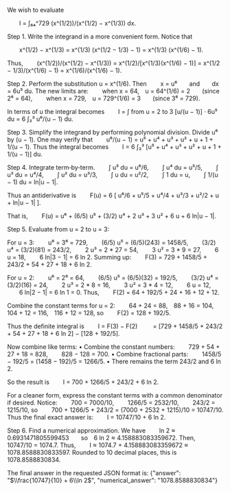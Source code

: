 We wish to evaluate

  I = ∫₆₄^729 (x^(1/2))/(x^(1/2) − x^(1/3)) dx.

Step 1. Write the integrand in a more convenient form. Notice that

  x^(1/2) − x^(1/3) = x^(1/3) (x^(1/2 − 1/3) − 1) = x^(1/3) (x^(1/6) − 1).

Thus,
  (x^(1/2))/(x^(1/2) − x^(1/3)) = x^(1/2)/[x^(1/3)(x^(1/6) − 1)] = x^(1/2 − 1/3)/(x^(1/6) − 1) = x^(1/6)/(x^(1/6) − 1).

Step 2. Perform the substitution u = x^(1/6). Then
  x = u⁶  and  dx = 6u⁵ du.
The new limits are:
  when x = 64, u = 64^(1/6) = 2  (since 2⁶ = 64),
  when x = 729, u = 729^(1/6) = 3  (since 3⁶ = 729).

In terms of u the integral becomes
  I = ∫ from u = 2 to 3 [u/(u − 1)] · 6u⁵ du = 6 ∫₂³ u⁶/(u − 1) du.

Step 3. Simplify the integrand by performing polynomial division. Divide u⁶ by (u − 1). One may verify that
  u⁶/(u − 1) = u⁵ + u⁴ + u³ + u² + u + 1 + 1/(u − 1).
Thus the integral becomes
  I = 6 ∫₂³ [u⁵ + u⁴ + u³ + u² + u + 1 + 1/(u − 1)] du.

Step 4. Integrate term‐by‐term.
  ∫ u⁵ du = u⁶/6,
  ∫ u⁴ du = u⁵/5,
  ∫ u³ du = u⁴/4,
  ∫ u² du = u³/3,
  ∫ u du = u²/2,
  ∫ 1 du = u,
  ∫ 1/(u − 1) du = ln|u − 1|.

Thus an antiderivative is
  F(u) = 6 [ u⁶/6 + u⁵/5 + u⁴/4 + u³/3 + u²/2 + u + ln|u − 1| ].

That is,
  F(u) = u⁶ + (6/5) u⁵ + (3/2) u⁴ + 2 u³ + 3 u² + 6 u + 6 ln|u − 1|.

Step 5. Evaluate from u = 2 to u = 3:

For u = 3:
  u⁶ = 3⁶ = 729,
  (6/5) u⁵ = (6/5)(243) = 1458/5,
  (3/2) u⁴ = (3/2)(81) = 243/2,
  2 u³ = 2 * 27 = 54,
  3 u² = 3 * 9 = 27,
  6 u = 18,
  6 ln|3 − 1| = 6 ln 2.
Summing up:
  F(3) = 729 + 1458/5 + 243/2 + 54 + 27 + 18 + 6 ln 2.

For u = 2:
  u⁶ = 2⁶ = 64,
  (6/5) u⁵ = (6/5)(32) = 192/5,
  (3/2) u⁴ = (3/2)(16) = 24,
  2 u³ = 2 * 8 = 16,
  3 u² = 3 * 4 = 12,
  6 u = 12,
  6 ln|2 − 1| = 6 ln 1 = 0.
Thus,
  F(2) = 64 + 192/5 + 24 + 16 + 12 + 12.

Combine the constant terms for u = 2:
  64 + 24 = 88, 88 + 16 = 104, 104 + 12 = 116, 116 + 12 = 128,
so
  F(2) = 128 + 192/5.

Thus the definite integral is
  I = F(3) − F(2)
   = [729 + 1458/5 + 243/2 + 54 + 27 + 18 + 6 ln 2] − [128 + 192/5].

Now combine like terms:
• Combine the constant numbers:
  729 + 54 + 27 + 18 = 828,
  828 − 128 = 700.
• Combine fractional parts:
  1458/5 − 192/5 = (1458 − 192)/5 = 1266/5.
• There remains the term 243/2 and 6 ln 2.

So the result is
  I = 700 + 1266/5 + 243/2 + 6 ln 2.

For a cleaner form, express the constant terms with a common denominator if desired. Notice:
  700 = 7000/10,
  1266/5 = 2532/10,
  243/2 = 1215/10,
so
  700 + 1266/5 + 243/2 = (7000 + 2532 + 1215)/10 = 10747/10.
Thus the final exact answer is:
  I = 10747/10 + 6 ln 2.

Step 6. Find a numerical approximation. We have
  ln 2 ≈ 0.6931471805599453  so 6 ln 2 ≈ 4.158883083359672.
Then,
  10747/10 = 1074.7.
Thus,
  I ≈ 1074.7 + 4.158883083359672 ≈ 1078.8588830833597.
Rounded to 10 decimal places, this is 1078.8588830834.

The final answer in the requested JSON format is:
{"answer": "$\\frac{10747}{10} + 6\\ln 2$", "numerical_answer": "1078.8588830834"}